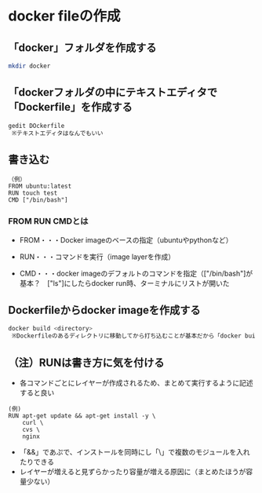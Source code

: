 # docker fileの作成

## 「docker」フォルダを作成する
```bash
mkdir docker
```
## 「dockerフォルダの中にテキストエディタで「Dockerfile」を作成する
```bash
gedit DOckerfile
 ※テキストエディタはなんでもいい
 ```
 
 ## 書き込む
 ```text
 （例）
 FROM ubuntu:latest
 RUN touch test
 CMD ["/bin/bash"]
 ```
### FROM RUN CMDとは

- FROM・・・Docker imageのベースの指定（ubuntuやpythonなど）

- RUN・・・コマンドを実行（image layerを作成）

- CMD・・・docker imageのデフォルトのコマンドを指定（["/bin/bash"]が基本？　["ls"]にしたらdocker run時、ターミナルにリストが開いた

## Dockerfileからdocker imageを作成する
```bash
docker build <directory>
 ※Dockerfileのあるディレクトリに移動してから打ち込むことが基本だから「docker build .」の形で覚えるとよい
```

## （注）RUNは書き方に気を付ける
- 各コマンドごとにレイヤーが作成されるため、まとめて実行するように記述すると良い
```text
(例)
RUN apt-get update && apt-get install -y \  
    curl \
    cvs \
    nginx
```
- 「&&」であぷで、インストールを同時にし「\」で複数のモジュールを入れたりできる
- レイヤーが増えると見ずらかったり容量が増える原因に（まとめたほうが容量少ない）
